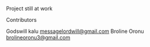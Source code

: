 Project still at work

Contributors

Godswill kalu <messagelordwill@gmail.com>
Broline Oronu <brolineoronu3@gmail.com>
